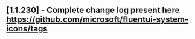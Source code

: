 ## [1.1.230] - Complete change log present here https://github.com/microsoft/fluentui-system-icons/tags